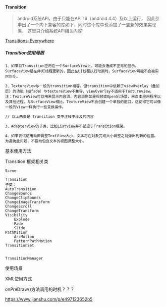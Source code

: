 #### Transition

> android系统API，由于只能在API 19（android 4.4）及以上运行，
> 因此引申出了一个向下兼容的库如下，同时这个库中也添加了一些新的效果实现类，
> 这里只介绍系统API相关内容

[Transitions-Everywhere](https://github.com/andkulikov/Transitions-Everywhere)

##### Transition使用局限

    1、如果将Transition应用在一个SurfaceView上，可能会造成不正常的显示。SurfaceView是在非UI线程更新的，因此在UI线程执行动画时，SurfaceView可能不会被实时同步。

    2、TextureView与一般的transition相容，但transition中依赖于viewOverlay（叠加层）的功能（如fade）与textureView不兼容，viewOverlay不适用于Textureview。
    注：TextureView可以用来显示内容流，内容流例如是视频或OpenGl场景，来自本应用程序以及其他进程。与SurfaceView相比，TextureView不会创建一个单独的窗口，这使得它可以像一般的View一样执行一些变换操作。

    // 以上两条是 Transition 类中注释中涉及的内容

    3、AdapterView的子类，比如ListView并不适应于Transition框架。

    4、如果尝试使用动画调整TextView大小，文本将在对象完成大小调整之前弹出到新的位置。为避免此问题，不要为包含文本的视图调整大小。



基本使用方法

Transition 框架相关类

    Scene

    Transition
    子类：
    AutoTransition
    ChangeBounds
    ChangeClipBounds
    ChangeImageTransform
    ChangeScroll
    ChangeTransform
    Visibility
        Explode
        Fade
        Slide
    PathMition
        ArcMotion
        PatternPathMotion
    TransitionSet


    TransitionManager


使用场景

XML使用方式

onPreDraw()方法调用的时机？？？

https://www.jianshu.com/p/e497123652b5

